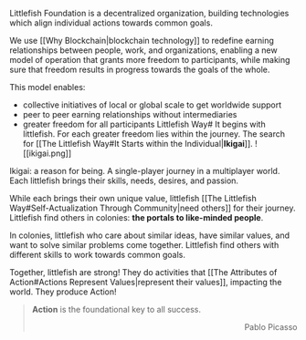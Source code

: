 Littlefish Foundation is a decentralized organization, building technologies which align individual actions towards common goals.

We use [[Why Blockchain|blockchain technology]] to redefine earning relationships between people, work, and organizations, enabling a new model of operation that grants more freedom to participants, while making sure that freedom results in progress towards the goals of the whole.

This model enables:
-   collective initiatives of local or global scale to get worldwide support
-   peer to peer earning relationships without intermediaries
-   greater freedom for all participants
Littlefish Way#
It begins with littlefish. For each greater freedom lies within the journey. The search for [[The Littlefish Way#It Starts within the Individual|**Ikigai**]].
![[ikigai.png]]

Ikigai: a reason for being. A single-player journey in a multiplayer world. Each littlefish brings their skills, needs, desires, and passion. 

While each brings their own unique value, littlefish [[The Littlefish Way#Self-Actualization Through Community|need others]] for their journey. Littlefish find others in colonies: **the portals to like-minded people**.

In colonies, littlefish who care about similar ideas, have similar values, and want to solve similar problems come together. Littlefish find others with different skills to work towards common goals. 

Together, littlefish are strong! They do activities that [[The Attributes of Action#Actions Represent Values|represent their values]], impacting the world. They produce Action! 

> **Action** is the foundational key to all success. <div style="text-align: right"> Pablo Picasso</div>